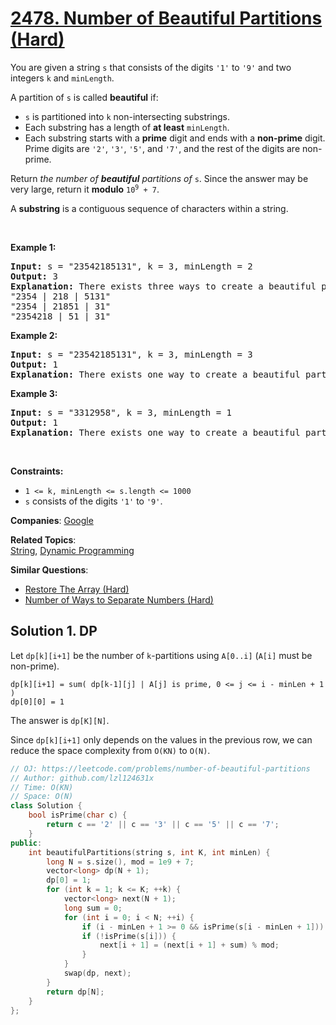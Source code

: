 # [2478. Number of Beautiful Partitions (Hard)](https://leetcode.com/problems/number-of-beautiful-partitions)

<p>You are given a string <code>s</code> that consists of the digits <code>'1'</code> to <code>'9'</code> and two integers <code>k</code> and <code>minLength</code>.</p>
<p>A partition of <code>s</code> is called <strong>beautiful</strong> if:</p>
<ul>
	<li><code>s</code> is partitioned into <code>k</code> non-intersecting substrings.</li>
	<li>Each substring has a length of <strong>at least</strong> <code>minLength</code>.</li>
	<li>Each substring starts with a <strong>prime</strong> digit and ends with a <strong>non-prime</strong> digit. Prime digits are <code>'2'</code>, <code>'3'</code>, <code>'5'</code>, and <code>'7'</code>, and the rest of the digits are non-prime.</li>
</ul>
<p>Return<em> the number of <strong>beautiful</strong> partitions of </em><code>s</code>. Since the answer may be very large, return it <strong>modulo</strong> <code>10<sup>9</sup> + 7</code>.</p>
<p>A <strong>substring</strong> is a contiguous sequence of characters within a string.</p>
<p>&nbsp;</p>
<p><strong class="example">Example 1:</strong></p>
<pre><strong>Input:</strong> s = "23542185131", k = 3, minLength = 2
<strong>Output:</strong> 3
<strong>Explanation:</strong> There exists three ways to create a beautiful partition:
"2354 | 218 | 5131"
"2354 | 21851 | 31"
"2354218 | 51 | 31"
</pre>
<p><strong class="example">Example 2:</strong></p>
<pre><strong>Input:</strong> s = "23542185131", k = 3, minLength = 3
<strong>Output:</strong> 1
<strong>Explanation:</strong> There exists one way to create a beautiful partition: "2354 | 218 | 5131".
</pre>
<p><strong class="example">Example 3:</strong></p>
<pre><strong>Input:</strong> s = "3312958", k = 3, minLength = 1
<strong>Output:</strong> 1
<strong>Explanation:</strong> There exists one way to create a beautiful partition: "331 | 29 | 58".
</pre>
<p>&nbsp;</p>
<p><strong>Constraints:</strong></p>
<ul>
	<li><code>1 &lt;= k, minLength &lt;= s.length &lt;= 1000</code></li>
	<li><code>s</code> consists of the digits <code>'1'</code> to <code>'9'</code>.</li>
</ul>

**Companies**:
[Google](https://leetcode.com/company/google)

**Related Topics**:  
[String](https://leetcode.com/tag/string/), [Dynamic Programming](https://leetcode.com/tag/dynamic-programming/)

**Similar Questions**:
* [Restore The Array (Hard)](https://leetcode.com/problems/restore-the-array/)
* [Number of Ways to Separate Numbers (Hard)](https://leetcode.com/problems/number-of-ways-to-separate-numbers/)

## Solution 1. DP

Let `dp[k][i+1]` be the number of `k`-partitions using `A[0..i]` (`A[i]` must be non-prime).


```
dp[k][i+1] = sum( dp[k-1][j] | A[j] is prime, 0 <= j <= i - minLen + 1 )
dp[0][0] = 1
```

The answer is `dp[K][N]`.

Since `dp[k][i+1]` only depends on the values in the previous row, we can reduce the space complexity from `O(KN)` to `O(N)`.

```cpp
// OJ: https://leetcode.com/problems/number-of-beautiful-partitions
// Author: github.com/lzl124631x
// Time: O(KN)
// Space: O(N)
class Solution {
    bool isPrime(char c) {
        return c == '2' || c == '3' || c == '5' || c == '7';
    }
public:
    int beautifulPartitions(string s, int K, int minLen) {
        long N = s.size(), mod = 1e9 + 7;
        vector<long> dp(N + 1);
        dp[0] = 1;
        for (int k = 1; k <= K; ++k) {
            vector<long> next(N + 1);
            long sum = 0;
            for (int i = 0; i < N; ++i) {
                if (i - minLen + 1 >= 0 && isPrime(s[i - minLen + 1])) sum = (sum + dp[i - minLen + 1]) % mod;
                if (!isPrime(s[i])) {
                    next[i + 1] = (next[i + 1] + sum) % mod;
                }
            }
            swap(dp, next);
        }
        return dp[N];
    }
};
```